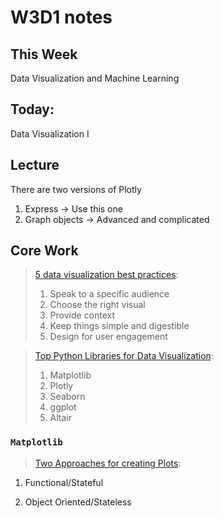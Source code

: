 # W3D1 notes
## This Week
Data Visualization and Machine Learning
## Today:
Data Visualization I

## Lecture
There are two versions of Plotly
1. Express -> Use this one
2. Graph objects -> Advanced and complicated

## Core Work
> [5 data visualization best practices](https://www.gooddata.com/blog/5-data-visualization-best-practices-0/):
> 1. Speak to a specific audience
> 2. Choose the right visual
> 3. Provide context
> 4. Keep things simple and digestible
> 5. Design for user engagement

>[Top Python Libraries for Data Visualization](https://analyticsindiamag.com/top-5-python-libraries-for-data-visualization/):
> 1. Matplotlib
> 2. Plotly
> 3. Seaborn
> 4. ggplot
> 5. Altair

### `Matplotlib`

> [Two Approaches for creating Plots](https://heartbeat.comet.ml/introduction-to-matplotlib-data-visualization-in-python-d9143287ae39):

1. Functional/Stateful

2. Object Oriented/Stateless